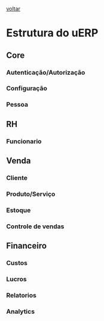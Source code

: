 [voltar](../README.md)

# Estrutura do uERP

## Core

### Autenticação/Autorização

### Configuração

### Pessoa

## RH

### Funcionario

## Venda

### Cliente

### Produto/Serviço

### Estoque

### Controle de vendas

## Financeiro

### Custos

### Lucros

### Relatorios

### Analytics